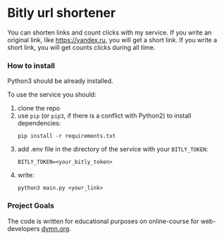 # Bitly url shortener

You can shorten links and count clicks with my service.
If you write an original link, like https://yandex.ru, you will get a short link.
If you write a short link, you will get counts clicks during all time.

### How to install
Python3 should be already installed.

To use the service you should:
1) clone the repo
2) use `pip` (or `pip3`, if there is a conflict with Python2) to install dependencies:
    ```
    pip install -r requirements.txt
    ```
3) add .env file in the directory of the service with your `BITLY_TOKEN`:
    ```
    BITLY_TOKEN=<your_bitly_token>
    ```
4) write: 
    ```
    python3 main.py <your_link>
    ```

### Project Goals

The code is written for educational purposes on online-course for web-developers [dvmn.org](https://dvmn.org/).